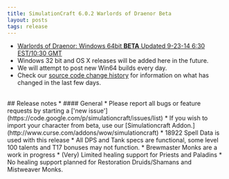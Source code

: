 ```yaml
---
title: SimulationCraft 6.0.2 Warlords of Draenor Beta
layout: posts
tags: release
---
```

* [Warlords of Draenor: Windows 64bit **BETA** Updated 9-23-14 6:30 EST/10:30 GMT](http://downloads.simulationcraft.org/simc-602-alpha-win64-09-23.zip)
* Windows 32 bit and OS X releases will be added here in the future.
* We will attempt to post new Win64 builds every day.
* Check our [source code change history](https://code.google.com/p/simulationcraft/source/list?name=wod) for information on what has changed in the last few days.
<br>
## Release notes
* #### General
    * Please report all bugs or feature requests by starting a ['new issue'](https://code.google.com/p/simulationcraft/issues/list)
    * If you wish to import your character from beta, use our [Simulationcraft Addon.](http://www.curse.com/addons/wow/simulationcraft)
    * 18922 Spell Data is used with this release
	* All DPS and Tank specs are functional, some level 100 talents and T17 bonuses may not function.
    * Brewmaster Monks are a work in progress
	* (Very) Limited healing support for Priests and Paladins
	* No healing support planned for Restoration Druids/Shamans and Mistweaver Monks.